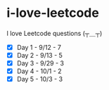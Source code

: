 # i-love-leetcode
I love Leetcode questions (┬＿┬)

- [x] Day 1 - 9/12 - 7
- [x] Day 2 - 9/13 - 5
- [x] Day 3 - 9/29 - 3
- [x] Day 4 - 10/1 - 2
- [x] Day 5 - 10/3 - 3

